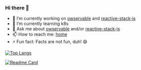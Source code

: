 ### Hi there 👋

- 🔭 I’m currently working on [owservable](https://owservable.github.io/owservable/) and [reactive-stack-js](https://github.com/reactive-stack-js)
- 🌱 I’m currently learning k8s
- 💬 Ask me about [owservable](https://owservable.github.io/owservable/) and/or [reactive-stack-js](https://github.com/reactive-stack-js)
- 📫 How to reach me: [home](http://stojadinovic.net/)
- ⚡ Fun fact: Facts are not fun, duh! 😄

[![Top Langs](https://github-readme-stats.vercel.app/api/top-langs/?username=cope&langs_count=8)](https://github.com/cope/github-readme-stats)

[![Readme Card](https://github-readme-stats.vercel.app/api/pin/?username=cope&repo=github-readme-stats)](https://github.com/cope/github-readme-stats)
